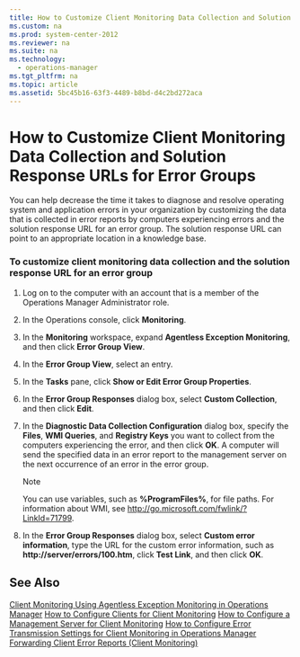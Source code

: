 ```yaml
---
title: How to Customize Client Monitoring Data Collection and Solution Response URLs for Error Groups
ms.custom: na
ms.prod: system-center-2012
ms.reviewer: na
ms.suite: na
ms.technology: 
  - operations-manager
ms.tgt_pltfrm: na
ms.topic: article
ms.assetid: 5bc45b16-63f3-4489-b8bd-d4c2bd272aca
---
```

# How to Customize Client Monitoring Data Collection and Solution Response URLs for Error Groups
You can help decrease the time it takes to diagnose and resolve operating system and application errors in your organization by customizing the data that is collected in error reports by computers experiencing errors and the solution response URL for an error group. The solution response URL can point to an appropriate location in a knowledge base.

### To customize client monitoring data collection and the solution response URL for an error group

1.  Log on to the computer with an account that is a member of the Operations Manager Administrator role.

2.  In the Operations console, click **Monitoring**.

3.  In the **Monitoring** workspace, expand **Agentless Exception Monitoring**, and then click **Error Group View**.

4.  In the **Error Group View**, select an entry.

5.  In the **Tasks** pane, click **Show or Edit Error Group Properties**.

6.  In the **Error Group Responses** dialog box, select **Custom Collection**, and then click **Edit**.

7.  In the **Diagnostic Data Collection Configuration** dialog box, specify the **Files**, **WMI Queries**, and **Registry Keys** you want to collect from the computers experiencing the error, and then click **OK**. A computer will send the specified data in an error report to the management server on the next occurrence of an error in the error group.

    > [!NOTE]
    > You can use variables, such as **%ProgramFiles%**, for file paths. For information about WMI, see [http:\/\/go.microsoft.com\/fwlink\/?LinkId\=71799](http://go.microsoft.com/fwlink/?LinkId=71799).

8.  In the **Error Group Responses** dialog box, select **Custom error information**, type the URL for the custom error information, such as **http:\/\/server\/errors\/100.htm**, click **Test Link**, and then click **OK**.

## See Also
[Client Monitoring Using Agentless Exception Monitoring in Operations Manager](../Topic/Client-Monitoring-Using-Agentless-Exception-Monitoring-in-Operations-Manager.md)
[How to Configure Clients for Client Monitoring](../Topic/How-to-Configure-Clients-for-Client-Monitoring.md)
[How to Configure a Management Server for Client Monitoring](../Topic/How-to-Configure-a-Management-Server-for-Client-Monitoring.md)
[How to Configure Error Transmission Settings for Client Monitoring in Operations Manager](../Topic/How-to-Configure-Error-Transmission-Settings-for-Client-Monitoring-in-Operations-Manager.md)
[Forwarding Client Error Reports &#40;Client Monitoring&#41;](../Topic/Forwarding-Client-Error-Reports--Client-Monitoring-.md)

